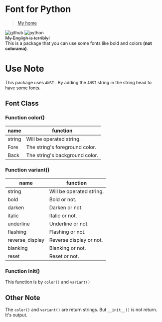 # Font for Python
> [My home](https://github.com/shufeng2012)

![github](https://img.shields.io/badge/github-shufeng2012-white?logo=github) ![python](https://img.shields.io/badge/python-3.15.5-yellow?logo=python)<br>
~~My Engligh is terribly!~~<br>
This is a package that you can use some fonts like bold and colors **(not colorama)**.
# Use Note
This package uses `ANSI` . By adding the `ANSI` string in the string head to have some fonts. 
## Font Class
### Function color()
|name|function|
|---|---|
|string|Will be operated string.|
|Fore|The string's foreground color.|
|Back|The string's background color.|
### Function variant()
|name|function|
|---|---|
|string|Will be operated string.|
|bold|Bold or not.|
|darken|Darken or not.|
|italic|Italic or not.|
|underline|Underline or not.|
|flashing|Flashing or not.|
|reverse_display|Reverse display or not.|
|blanking|Blanking or not.|
|reset|Reset or not.|
### Function __init__()
This function is by `color()` and `variant()`
## Other Note
The `color()` and `variant()` are return strings. But `__init__()` is not return. It's output.
